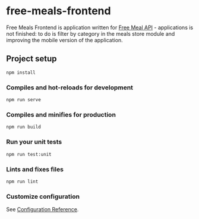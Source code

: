 # free-meals-frontend
Free Meals Frontend is application written for [Free Meal API](https://www.themealdb.com/api.php) - applications is not finished: to do is filter by category in the meals store module and improving the mobile version of the application. 

## Project setup
```
npm install
```

### Compiles and hot-reloads for development
```
npm run serve
```

### Compiles and minifies for production
```
npm run build
```

### Run your unit tests
```
npm run test:unit
```

### Lints and fixes files
```
npm run lint
```

### Customize configuration
See [Configuration Reference](https://cli.vuejs.org/config/).
